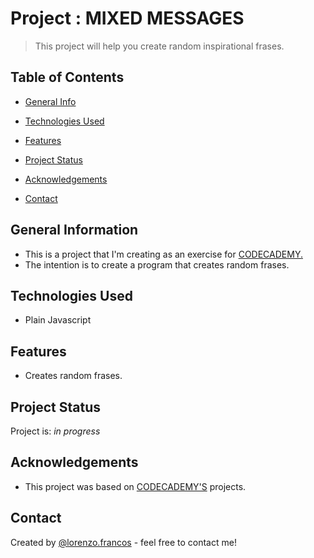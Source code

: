 # Project :  MIXED MESSAGES
> This project will help you create random inspirational frases.
## Table of Contents
<!-- 1 -->
* [General Info](#general-information)
<!-- 2 -->
* [Technologies Used](#technologies-used)
<!-- 3 -->
* [Features](#features)
<!-- 7 -->
* [Project Status](#project-status)
<!-- 9 -->
* [Acknowledgements](#acknowledgements)
<!-- 10 -->
* [Contact](#contact)
<!-- 4 -->
<!-- * [Screenshots](#screenshots) -->
<!-- 5 -->
<!-- * [Setup](#setup) -->
<!-- 6 -->
<!-- * [Usage](#usage) -->
<!-- 8 -->
<!-- * [Room for Improvement](#room-for-improvement) -->
<!-- 11 -->
<!-- * [License](#license) -->


## General Information
- This is a project that I'm creating as an exercise for <a href="https://www.codecademy.com" target="_blank">CODECADEMY.</a>
- The intention is to create a program that creates random frases.

<!-- You don't have to answer all the questions - just the ones relevant to your project. -->


## Technologies Used
- Plain Javascript


## Features
- Creates random frases.


<!-- ## Screenshots -->
<!-- If you have screenshots you'd like to share, include them here. -->


<!-- ## Setup -->
<!-- What are the project requirements/dependencies? Where are they listed? A requirements.txt or a Pipfile.lock file perhaps? Where is it located? -->

<!-- Proceed to describe how to install / setup one's local environment / get started with the project. -->


<!-- ## Usage -->
<!-- How does one go about using it? -->
<!-- Provide various use cases and code examples here. -->

<!-- `write-your-code-here` -->


## Project Status
Project is: _in progress_

<!-- ## Room for Improvement -->
<!-- Include areas you believe need improvement / could be improved. Also add TODOs for future development. -->
<!-- Room for improvement:
- Improvement to be done 1
- Improvement to be done 2

To do:
 -->


## Acknowledgements

- This project was based on <a href="https://www.codecademy.com" target="_blank">CODECADEMY'S</a> projects.


## Contact
Created by <a href="http://www.lorenzofrancos.com" target="_blank">@lorenzo.francos</a> - feel free to contact me!



<!-- Optional -->
<!-- ## License -->
<!-- This project is open source and available under the [... License](). -->

<!-- You don't have to include all sections - just the one's relevant to your project -->
